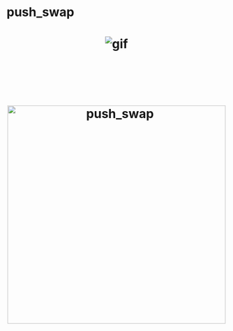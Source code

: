 # push_swap

<h1 align="center">
    
![gif](https://github.com/nach131/push_swap_game/blob/master/img/push_swap_game.gif)
  
  <br></br>
  
  <img  width="500" alt="push_swap"  src="https://github.com/nach131/push_swap_game/blob/master/img/push_swap.png">
  
</h1>
